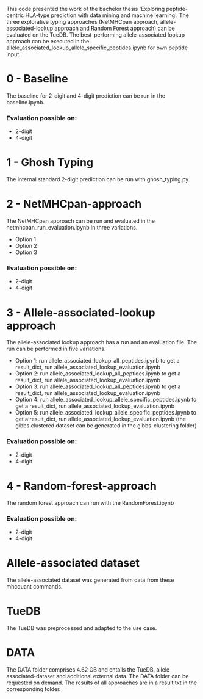 
This code presented the work of the bachelor thesis 'Exploring peptide-centric HLA-type prediction with data mining and machine learning'.
The three explorative typing approaches (NetMHCpan approach, allele-associated-lookup approach and Random Forest approach) can be evaluated on the TueDB.
The best-performing allele-associated lookup approach can be executed in the allele_associated_lookup_allele_specific_peptides.ipynb for own peptide input.

# 0 - Baseline
The baseline for 2-digit and 4-digit prediction can be run in the baseline.ipynb.
### Evaluation possible on:
- 2-digit
- 4-digit

# 1 - Ghosh Typing
The internal standard 2-digit prediction can be run with ghosh_typing.py.

# 2 - NetMHCpan-approach
The NetMHCpan approach can be run and evaluated in the netmhcpan_run_evaluation.ipynb in three variations.
- Option 1
- Option 2
- Option 3
### Evaluation possible on:
- 2-digit
- 4-digit

# 3 - Allele-associated-lookup approach
The allele-associated lookup approach has a run and an evaluation file. The run can be performed in five variations.
- Option 1: run allele_associated_lookup_all_peptides.ipynb to get a result_dict, run allele_associated_lookup_evaluation.ipynb
- Option 2: run allele_associated_lookup_all_peptides.ipynb to get a result_dict, run allele_associated_lookup_evaluation.ipynb
- Option 3: run allele_associated_lookup_all_peptides.ipynb to get a result_dict, run allele_associated_lookup_evaluation.ipynb
- Option 4: run allele_associated_lookup_allele_specific_peptides.ipynb to get a result_dict, run allele_associated_lookup_evaluation.ipynb
- Option 5: run allele_associated_lookup_allele_specific_peptides.ipynb to get a result_dict, run allele_associated_lookup_evaluation.ipynb (the gibbs clustered dataset can be generated in the gibbs-clustering folder)
### Evaluation possible on:
- 2-digit
- 4-digit

# 4 - Random-forest-approach
The random forest approach can run with the RandomForest.ipynb
### Evaluation possible on:
- 2-digit
- 4-digit

# Allele-associated dataset
The allele-associated dataset was generated from data from these mhcquant commands.

# TueDB
The TueDB was preprocessed and adapted to the use case.

# DATA
The DATA folder comprises 4.62 GB and entails the TueDB, allele-associated-dataset and additional external data. The DATA folder can be requested on demand.
The results of all approaches are in a result txt in the corresponding folder.
